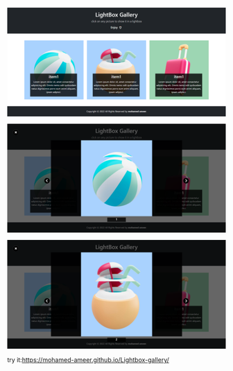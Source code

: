 ![s1](screenshots/s1.png)



![s1](screenshots/s2.png)





![s1](screenshots/s3.png)


try it:https://mohamed-ameer.github.io/Lightbox-gallery/